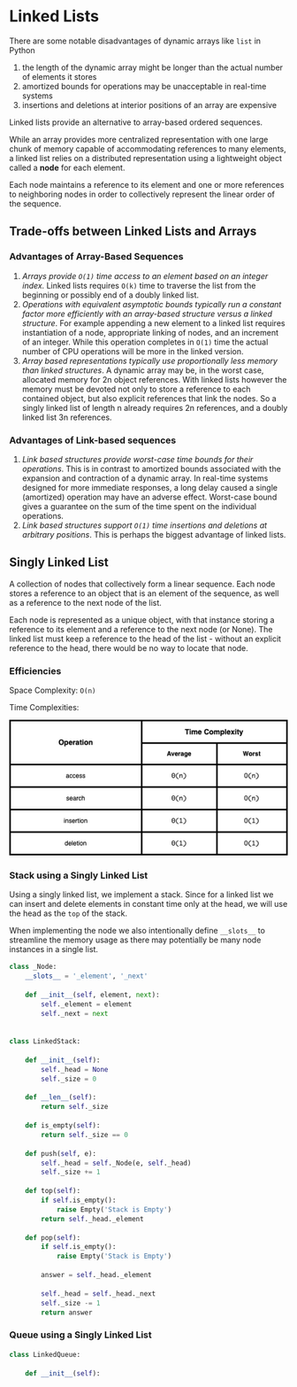 # Linked Lists

There are some notable disadvantages of dynamic arrays like `list` in Python

1. the length of the dynamic array might be longer than the actual number of elements it stores
2. amortized bounds for operations may be unacceptable in real-time systems
3. insertions and deletions at interior positions of an array are expensive

Linked lists provide an alternative to array-based ordered sequences. 

While an array provides more centralized representation with one large chunk of memory capable of accommodating references to many elements, a linked list relies on a distributed representation using a lightweight object called a **node** for each element. 

Each node maintains a reference to its element and one or more references to neighboring nodes in order to collectively represent the linear order of the sequence.

## Trade-offs between Linked Lists and Arrays

### Advantages of Array-Based Sequences

1. *Arrays provide `O(1)` time access to an element based on an integer index.* Linked lists requires `O(k)` time to traverse the list from the beginning or possibly end of a doubly linked list.
2. *Operations with equivalent asymptotic bounds typically run a constant factor more efficiently with an array-based structure versus a linked structure*. For example appending a new element to a linked list requires instantiation of a node, appropriate linking of nodes, and an increment of an integer. While this operation completes in `O(1)` time the actual number of CPU operations will be more in the linked version.
3. *Array based representations typically use proportionally less memory than linked structures*. A dynamic array may be, in the worst case, allocated memory for 2n object references. With linked lists however the memory must be devoted not only to store a reference to each contained object, but also explicit references that link the nodes. So a singly linked list of length n already requires 2n references, and a doubly linked list 3n references.

### Advantages of Link-based sequences

1. *Link based structures provide worst-case time bounds for their operations*. This is in contrast to amortized bounds associated with the expansion and contraction of a dynamic array. In real-time systems designed for more immediate responses, a long delay caused a single (amortized) operation may have an adverse effect. Worst-case bound gives a guarantee on the sum of the time spent on the individual operations.
2. *Link based structures support `O(1)` time insertions and deletions at arbitrary positions*. This is perhaps the biggest advantage of linked lists.

## Singly Linked List
A collection of nodes that collectively form a linear sequence. Each node stores a reference to an object that is an element of the sequence, as well as a reference to the next node of the list. 

Each node is represented as a unique object, with that instance storing a reference to its element and a reference to the next node (or None). The linked list must keep a reference to the head of the list - without an explicit reference to the head, there would be no way to locate that node. 

### Efficiencies
Space Complexity: `O(n)`

Time Complexities:

![Singly Linked List](./drawio_diagrams/singly%20linked%20list.png)

### Stack using a Singly Linked List

Using a singly linked list, we implement a stack. Since for a linked list we can insert and delete elements in constant time only at the head, we will use the head as the `top` of the stack.

When implementing the node we also intentionally define `__slots__` to streamline the memory usage as there may potentially be many node instances in a single list. 

```python
class _Node:
    __slots__ = '_element', '_next'

    def __init__(self, element, next):
        self._element = element
        self._next = next


class LinkedStack:

    def __init__(self):
        self._head = None
        self._size = 0

    def __len__(self):
        return self._size

    def is_empty(self):
        return self._size == 0

    def push(self, e):
        self._head = self._Node(e, self._head)
        self._size += 1

    def top(self):
        if self.is_empty():
            raise Empty('Stack is Empty')
        return self._head._element

    def pop(self):
        if self.is_empty():
            raise Empty('Stack is Empty')
        
        answer = self._head._element

        self._head = self._head._next
        self._size -= 1
        return answer
```

### Queue using a Singly Linked List

```python
class LinkedQueue:

    def __init__(self):
        
```